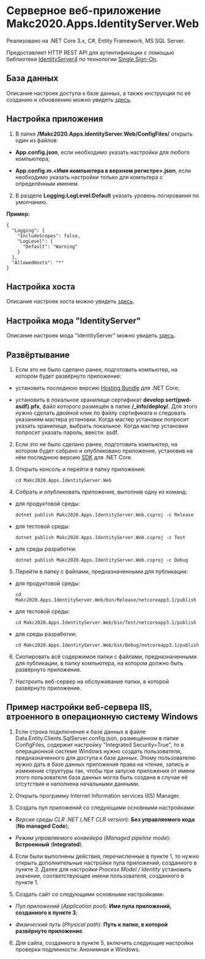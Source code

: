 # Серверное веб-приложение Makc2020.Apps.IdentityServer.Web

Реализовано на .NET Core 3.x, C#, Entity Framework, MS SQL Server.

Предоставляет HTTP REST API для аутентификации с помощью библиотеки
[IdentityServer4](http://docs.identityserver.io/en/latest/index.html)
по технологии [Single Sign-On](https://ru.wikipedia.org/wiki/Технология_единого_входа).

## База данных

Описание настроек доступа к базе данных, а также инструкции
по её созданию и обновлению можно увидеть [здесь](../Makc2020.Data.Entity.Clients.SqlServer/README.md).

## Настройка приложения

1. В папке **/Makc2020.Apps.IdentityServer.Web/ConfigFiles/** открыть один из файлов:

- **App.config.json**, если необходимо указать настройки для любого компьютера;

- **App.config.m.<Имя компьютера в верхнем регистре>.json**, если необходимо указать настройки только для компьтера с определённым именем.

2. В разделе **Logging:LogLevel:Default** указать уровень логирования по умолчанию.

**Пример:**

    {  
      "Logging": {
        "IncludeScopes": false,
        "LogLevel": {
          "Default": "Warning"
        }
      },
      "AllowedHosts": "*"
    }

## Настройка хоста

Описание настроек хоста можно увидеть [здесь](../Makc2020.Host/README.md).

## Настройка мода "IdentityServer"

Описание настроек мода "IdentityServer" можно увидеть [здесь](../Makc2020.Mods.IdentityServer/README.md).

## Развёртывание

1. Если это не было сделано ранее, подготовить компьютер, на котором будет развёрнуто приложение:

- установить последнюю версию [Hosting Bundle](https://dotnet.microsoft.com/download/dotnet-core/3.1) для .NET Core;

- установить в локальное хранилище сертификат **develop sert(pwd-asdf).pfx**, файл
которого размещён в папке **/_info/deploy/**.
Для этого нужно сделать двойной клик по файлу сертификата и следовать указаниям мастера установки.
Когда мастер установки попросит указать хранилище, выбрать локальное.
Когда мастер установки попросит указать пароль, ввести: asdf.

2. Если это не было сделано ранее, подготовить компьютер, на котором будет собрано и опубликовано приложение, установив на нём
последнюю версию [SDK](https://dotnet.microsoft.com/download/dotnet-core/3.1) для .NET Core.

3. Открыть консоль и перейти в папку приложения:

       cd Makc2020.Apps.IdentityServer.Web

4. Собрать и опубликовать приложение, выполнив одну из команд:
 
- для продуктовой среды:

      dotnet publish Makc2020.Apps.IdentityServer.Web.csproj -c Release

- для тестовой среды:

      dotnet publish Makc2020.Apps.IdentityServer.Web.csproj -c Test

- для среды разработки:

      dotnet publish Makc2020.Apps.IdentityServer.Web.csproj -c Debug

5. Перейти в папку с файлами, предназначенными для публикации:
 
- для продуктовой среды:

      cd Makc2020.Apps.IdentityServer.Web/bin/Release/netcoreapp3.1/publish

- для тестовой среды:

      cd Makc2020.Apps.IdentityServer.Web/bin/Test/netcoreapp3.1/publish

- для среды разработки:

      cd Makc2020.Apps.IdentityServer.Web/bin/Debug/netcoreapp3.1/publish

6. Скопировать всё содержимое папки с файлами, предназначенными для публикации,
в папку компьютера, на котором должно быть развёрнуто приложение.

7. Настроить веб-сервер на обслуживание папки, в которой развёрнуто приложение.

## Пример настройки веб-сервера IIS, втроенного в операционную систему Windows

1. Если строка подключения к базе данных в файле Data.Entity.Clients.SqlServer.config.json, размещённом в папке
ConfigFiles, содержит настройку "Integrated Security=True", то в операционной системе Windows нужно
создать пользователя, предназначенного для доступа к базе данных. Этому пользователю нужно дать в базе
данных приложения права на чтение, запись и изменение структуры так, чтобы при запуске приложения от имени
этого пользователя база данных могла быть создана в случае её отсутствия и наполнена начальными данными.  

2. Открыть программу Internet Information services (IIS) Manager.

3. Создать пул приложений со следующими основными настройками:

- *Версия среды CLR .NET* (*.NET CLR version*): **Без управляемого кода** (**No managed Code**);

- *Режим управляемого конвейера* (*Managed pipeline mode*): **Встроенный** (**Integrated**).

4. Если были выполнены действия, перечисленные в пункте 1, то нужно открыть дополнительные настройки
пула приложений, созданного в пункте 3. Далее для настройки *Process Model / Identity* установить значение,
соответствующее имени пользователя, созданного в пункте 1.

5. Создать сайт со следующими основными настройками:

- *Пул приложений* (*Application pool*): **Имя пула приложений, созданного в пункте 3**;

- *Физический путь* (*Physical path*): **Путь к папке, в которой развёрнуто приложение**.

6. Для сайта, созданного в пункте 5, включить следующие настройки проверки подлинности: Анонимная и Windows.
